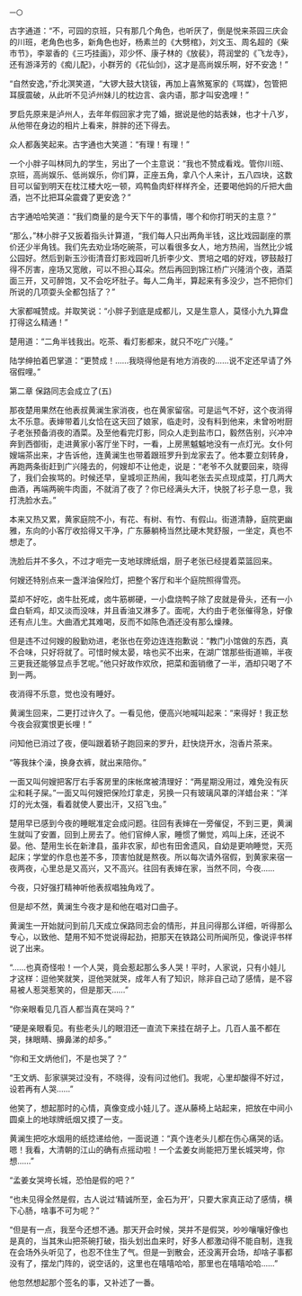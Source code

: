     一〇 

   古字通道：“不，可园的京班，只有那几个角色，也听厌了，倒是悦来茶园三庆会的川班，老角色也多，新角色也好，杨素兰的《大劈棺》，刘文玉、周名超的《柴市节》，李翠香的《三巧挂画》，邓少怀、康子林的《放裴》，蒋润堂的《飞龙寺》，还有游泽芳的《痴儿配》，小群芳的《花仙剑》，这才是高尚娱乐啊，好不安逸！”

   “自然安逸，”乔北溟笑道，“大锣大鼓大铙钹，再加上喜煞冤家的《骂媒》，包管把耳膜震破，从此听不见泸州妹儿的枕边言、衾内语，那才叫安逸哩！”

   罗启先原来是泸州人，去年年假回家才完了婚，据说是他的姑表妹，也才十八岁，从他带在身边的相片上看来，胖胖的还下得去。

   众人都轰笑起来。古字通也大笑道：“有理！有理！”

   一个小胖子叫林同九的学生，另出了一个主意说：“我也不赞成看戏。管你川班、京班，高尚娱乐、低尚娱乐，你们算，正座五角，拿八个人来计，五八四块，这数目可以留到明天在枕江楼大吃一顿，鸡鸭鱼肉虾样样齐全，还要喝他妈的斤把大曲酒，岂不比把耳朵震聋了更安逸？”

   古字通哈哈笑道：“我们商量的是今天下午的事情，哪个和你打明天的主意？”

   “那么，”林小胖子又扳着指头计算道，“我们每人只出两角半钱，这比戏园副座的票价还少半角钱。我们先去劝业场吃碗茶，可以看很多女人，地方热闹，当然比少城公园好。然后到新玉沙街清音灯影戏园听几折李少文、贾培之唱的好戏，锣鼓敲打得不厉害，座场又宽敞，可以不担心耳朵。然后再回到锦江桥广兴隆消个夜，酒菜面三开，又可醉饱，又不会吃坏肚子。每人二角半，算起来有多没少，岂不把你们所说的几项耍头全都包括了？”

   大家都喊赞成。并取笑说：“小胖子到底是成都儿，又是生意人，莫怪小九九算盘打得这么精通！”

   楚用道：“二角半钱我出。吃茶、看灯影都来，就只不吃广兴隆。”

   陆学绅拍着巴掌道：“更赞成！……我晓得他是有地方消夜的……说不定还早请了外宿假哩。”

   第二章 保路同志会成立了(五)

   那夜楚用果然在他表叔黄澜生家消夜，也在黄家留宿。可是运气不好，这个夜消得太不乐意。表婶带着儿女恰在这天回了娘家，临走时，没有料到他来，未曾吩咐厨子老张预备消夜的酒菜。及至他看完灯影，同众人走到盐市口，毅然告别，兴冲冲奔到西御街，走进黄家小客厅坐下时，一看，上房黑魆魆地没有一点灯光。女仆何嫂端茶出来，才告诉他，连黄澜生也带着跟班罗升到龙家去了。他本要立刻转身，再跑两条街赶到广兴隆去的，何嫂却不让他走，说是：“老爷不久就要回来，晓得了，我们会挨骂的。时候还早，皇城坝正热闹，我叫老张去买点现成菜，打几两大曲酒，再端两碗牛肉面，不就消了夜了？你已经满头大汗，快脱了衫子息一息，我打洗脸水去。”

   本来又热又累，黄家庭院不小，有花、有树、有竹、有假山。街道清静，庭院更幽雅，东向的小客厅收拾得又干净，广东藤躺椅当然比硬木凳舒服，一坐定，真也不想走了。

   洗脸后并不多久，不过才咂完一支地球牌纸烟，厨子老张已经提着菜篮回来。

   何嫂还特别点来一盏洋油保险灯，把整个客厅和半个庭院照得雪亮。

   菜却不好吃，卤牛肚死咸，卤牛筋梆硬，一小盘烧鸭子除了皮就是骨头，还有一小盘白斩鸡，却又淡而没味，并且香油又淋多了。面呢，大约由于老张催得急，好像还有点儿生。大曲酒尤其难喝，反而不如陈色酒还没有那么燥辣。

   但是违不过何嫂的殷勤劝进，老张也在旁边连连抱歉说：“教门小馆做的东西，真不合味，只好将就了。可惜时候太晏，啥也买不出来，在湖广馆那些街道嘛，半夜三更我还能够显点手艺呢。”他只好故作欢欣，把菜和面销缴了一半，酒却只喝了不到一两。

   夜消得不乐意，觉也没有睡好。

   黄澜生回来，二更打过许久了。一看见他，便高兴地喊叫起来：“来得好！我正愁今夜会寂寞恨更长哩！”

   问知他已消过了夜，便叫跟着轿子跑回来的罗升，赶快烧开水，泡香片茶来。

   “等我抹个澡，换身衣裤，就出来陪你。”

   一面又叫何嫂把客厅右手客房里的床帐席被清理好：“两星期没用过，难免没有灰尘和耗子屎。”一面又叫何嫂把保险灯拿走，另换一只有玻璃风罩的洋蜡台来：“洋灯的光太强，看着就使人要出汗，又招飞虫。”

   楚用早已感到今夜的睡眠准定会成问题。往回有表婶在一旁催促，不到三更，黄澜生就叫了安置，回到上房去了。他们官绅人家，睡惯了懒觉，鸡叫上床，还说不晏。他、楚用生长在新津县，虽非农家，却也有田舍遗风，自幼是更响睡觉，天亮起床；学堂的作息也差不多，顶害怕就是熬夜。所以每次请外宿假，到黄家来宿一夜两夜，心里总是又高兴，又不高兴。往回有表婶在家，当然不同，今夜……

   今夜，只好强打精神听他表叔唱独角戏了。

   但是却不然，黄澜生今夜才是和他在唱对口曲子。

   黄澜生一开始就问到前几天成立保路同志会的情形，并且问得那么详细，听得那么专心，以致他、楚用不知不觉说得起劲，把那天在铁路公司所闻所见，像说评书样说了出来。

   “……也真奇怪啦！一个人哭，竟会惹起那么多人哭！平时，人家说，只有小娃儿才这样：逗他笑就笑，逗他哭就哭，成年人有了知识，除非自己动了感情，是不容易被人惹哭惹笑的，但是那天……”

   “你亲眼看见几百人都当真在哭吗？”

   “硬是亲眼看见。有些老头儿的眼泪还一直流下来挂在胡子上。几百人虽不都在哭，抹眼睛、擤鼻涕的却多。”

   “你和王文炳他们，不是也哭了？”

   “王文炳、彭家骐哭过没有，不晓得，没有问过他们。我呢，心里却酸得不好过，设若再有人哭……”

   他笑了，想起那时的心情，真像变成小娃儿了。遂从藤椅上站起来，把放在中间小圆桌上的地球牌纸烟又摸了一支。

   黄澜生把吃水烟用的纸捻递给他，一面说道：“真个连老头儿都在伤心痛哭的话。嗯！我看，大清朝的江山的确有点摇动啦！一个孟姜女尚能把万里长城哭垮，你想……”

   “孟姜女哭垮长城，恐怕是假的吧？”

   “也未见得全然是假，古人说过‘精诚所至，金石为开’，只要大家真正动了感情，横下心肠，啥事不可为呢？”

   “但是有一点，我至今还想不通。那天开会时候，哭并不是假哭，吵吵嚷嚷好像也是真的，当其朱山把茶碗打破，指头划出血来时，好多人都激动得不能自制，连我在会场外头听见了，也忍不住生了气。但是一到散会，还没离开会场，却啥子事都没有了，摆龙门阵的，说空话的，这里也在嘻嘻哈哈，那里也在嘻嘻哈哈……”

   他忽然想起那个签名的事，又补述了一番。

